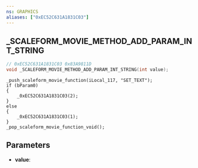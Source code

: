 ```yaml
---
ns: GRAPHICS
aliases: ["0xEC52C631A1831C03"]
---
```

## _SCALEFORM_MOVIE_METHOD_ADD_PARAM_INT_STRING

```c
// 0xEC52C631A1831C03 0x83A9811D
void _SCALEFORM_MOVIE_METHOD_ADD_PARAM_INT_STRING(int value);
```

```
_push_scaleform_movie_function(iLocal_117, "SET_TEXT");  
if (bParam0)  
{  
	_0xEC52C631A1831C03(2);  
}  
else  
{  
	_0xEC52C631A1831C03(1);  
}  
_pop_scaleform_movie_function_void();  
```

## Parameters
* **value**: 

